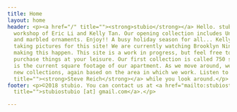```yaml
---
title: Home
layout: home
header: <p><a href="/" title=""><strong>stubio</strong></a> Hello. stubio is the collaborative
  workshop of Eric Li and Kelly Tan. Our opening collection includes Unique Clothes
  and marbled ornaments. Enjoy!! A busy holiday season for all... Kelly is currently
  taking pictures for this site! We are currently watching Brooklyn Nine-Nine while
  making this happen. This site is a work in progress, but feel free to browse and
  purchase things at your leisure. Our first collection is called 750 sq ft, which
  is the current square footage of our apartment. As we move around, we will introduce
  new collections, again based on the area in which we work. Listen to some <a href="https://www.youtube.com/watch?v=ZXJWO2FQ16c"
  title=""><strong>Steve Reich</strong></a> while you look around.</p>
footer: <p>©2018 stubio. You can contact us at <a href="mailto:stubiostubio@gmail.com"
  title="">stubiostubio [at] gmail.com</a>.</p>

---
```


